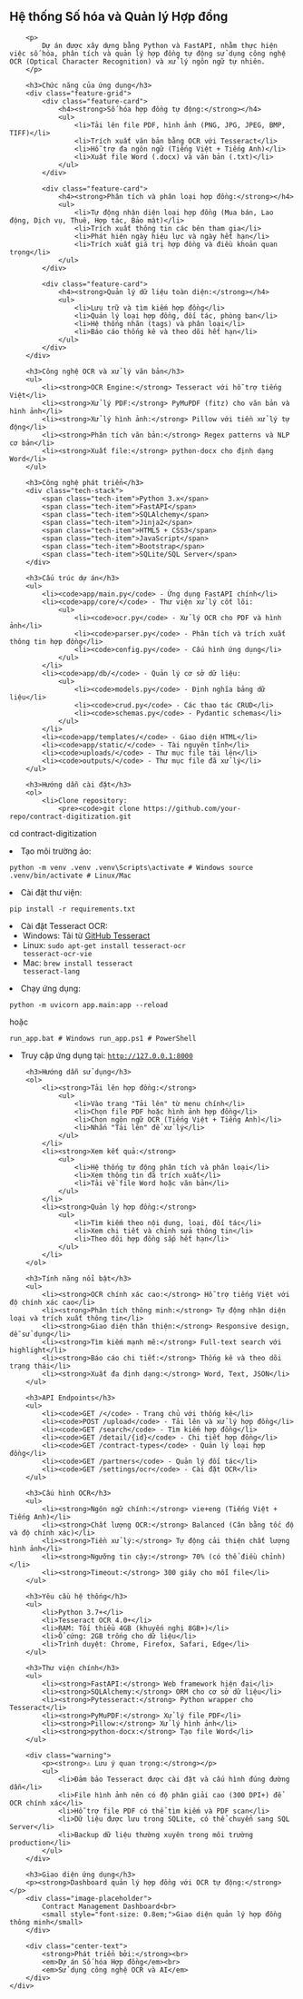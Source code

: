 <!DOCTYPE html>
<html lang="vi">
<head>
    <meta charset="UTF-8">
    <meta name="viewport" content="width=device-width, initial-scale=1.0">
    <title>Hệ thống Số hóa và Quản lý Hợp đồng</title>
</head>
<body>
    <div class="container">
        <h2>Hệ thống Số hóa và Quản lý Hợp đồng</h2>
        
        <p>
            Dự án được xây dựng bằng Python và FastAPI, nhằm thực hiện việc số hóa, phân tích và quản lý hợp đồng tự động sử dụng công nghệ OCR (Optical Character Recognition) và xử lý ngôn ngữ tự nhiên.
        </p>

        <h3>Chức năng của ứng dụng</h3>
        <div class="feature-grid">
            <div class="feature-card">
                <h4><strong>Số hóa hợp đồng tự động:</strong></h4>
                <ul>
                    <li>Tải lên file PDF, hình ảnh (PNG, JPG, JPEG, BMP, TIFF)</li>
                    <li>Trích xuất văn bản bằng OCR với Tesseract</li>
                    <li>Hỗ trợ đa ngôn ngữ (Tiếng Việt + Tiếng Anh)</li>
                    <li>Xuất file Word (.docx) và văn bản (.txt)</li>
                </ul>
            </div>
            
            <div class="feature-card">
                <h4><strong>Phân tích và phân loại hợp đồng:</strong></h4>
                <ul>
                    <li>Tự động nhận diện loại hợp đồng (Mua bán, Lao động, Dịch vụ, Thuê, Hợp tác, Bảo mật)</li>
                    <li>Trích xuất thông tin các bên tham gia</li>
                    <li>Phát hiện ngày hiệu lực và ngày hết hạn</li>
                    <li>Trích xuất giá trị hợp đồng và điều khoản quan trọng</li>
                </ul>
            </div>
            
            <div class="feature-card">
                <h4><strong>Quản lý dữ liệu toàn diện:</strong></h4>
                <ul>
                    <li>Lưu trữ và tìm kiếm hợp đồng</li>
                    <li>Quản lý loại hợp đồng, đối tác, phòng ban</li>
                    <li>Hệ thống nhãn (tags) và phân loại</li>
                    <li>Báo cáo thống kê và theo dõi hết hạn</li>
                </ul>
            </div>
        </div>

        <h3>Công nghệ OCR và xử lý văn bản</h3>
        <ul>
            <li><strong>OCR Engine:</strong> Tesseract với hỗ trợ tiếng Việt</li>
            <li><strong>Xử lý PDF:</strong> PyMuPDF (fitz) cho văn bản và hình ảnh</li>
            <li><strong>Xử lý hình ảnh:</strong> Pillow với tiền xử lý tự động</li>
            <li><strong>Phân tích văn bản:</strong> Regex patterns và NLP cơ bản</li>
            <li><strong>Xuất file:</strong> python-docx cho định dạng Word</li>
        </ul>

        <h3>Công nghệ phát triển</h3>
        <div class="tech-stack">
            <span class="tech-item">Python 3.x</span>
            <span class="tech-item">FastAPI</span>
            <span class="tech-item">SQLAlchemy</span>
            <span class="tech-item">Jinja2</span>
            <span class="tech-item">HTML5 + CSS3</span>
            <span class="tech-item">JavaScript</span>
            <span class="tech-item">Bootstrap</span>
            <span class="tech-item">SQLite/SQL Server</span>
        </div>

        <h3>Cấu trúc dự án</h3>
        <ul>
            <li><code>app/main.py</code> - Ứng dụng FastAPI chính</li>
            <li><code>app/core/</code> - Thư viện xử lý cốt lõi:
                <ul>
                    <li><code>ocr.py</code> - Xử lý OCR cho PDF và hình ảnh</li>
                    <li><code>parser.py</code> - Phân tích và trích xuất thông tin hợp đồng</li>
                    <li><code>config.py</code> - Cấu hình ứng dụng</li>
                </ul>
            </li>
            <li><code>app/db/</code> - Quản lý cơ sở dữ liệu:
                <ul>
                    <li><code>models.py</code> - Định nghĩa bảng dữ liệu</li>
                    <li><code>crud.py</code> - Các thao tác CRUD</li>
                    <li><code>schemas.py</code> - Pydantic schemas</li>
                </ul>
            </li>
            <li><code>app/templates/</code> - Giao diện HTML</li>
            <li><code>app/static/</code> - Tài nguyên tĩnh</li>
            <li><code>uploads/</code> - Thư mục file tải lên</li>
            <li><code>outputs/</code> - Thư mục file đã xử lý</li>
        </ul>

        <h3>Hướng dẫn cài đặt</h3>
        <ol>
            <li>Clone repository:
                <pre><code>git clone https://github.com/your-repo/contract-digitization.git
cd contract-digitization</code></pre>
            </li>
            <li>Tạo môi trường ảo:
                <pre><code>python -m venv .venv
.venv\Scripts\activate  # Windows
source .venv/bin/activate  # Linux/Mac</code></pre>
            </li>
            <li>Cài đặt thư viện:
                <pre><code>pip install -r requirements.txt</code></pre>
            </li>
            <li>Cài đặt Tesseract OCR:
                <ul>
                    <li>Windows: Tải từ <a href="https://github.com/UB-Mannheim/tesseract/wiki" target="_blank">GitHub Tesseract</a></li>
                    <li>Linux: <code>sudo apt-get install tesseract-ocr tesseract-ocr-vie</code></li>
                    <li>Mac: <code>brew install tesseract tesseract-lang</code></li>
                </ul>
            </li>
            <li>Chạy ứng dụng:
                <pre><code>python -m uvicorn app.main:app --reload</code></pre>
                hoặc
                <pre><code>run_app.bat  # Windows
run_app.ps1  # PowerShell</code></pre>
            </li>
            <li>Truy cập ứng dụng tại: <code>http://127.0.0.1:8000</code></li>
        </ol>

        <h3>Hướng dẫn sử dụng</h3>
        <ol>
            <li><strong>Tải lên hợp đồng:</strong>
                <ul>
                    <li>Vào trang "Tải lên" từ menu chính</li>
                    <li>Chọn file PDF hoặc hình ảnh hợp đồng</li>
                    <li>Chọn ngôn ngữ OCR (Tiếng Việt + Tiếng Anh)</li>
                    <li>Nhấn "Tải lên" để xử lý</li>
                </ul>
            </li>
            <li><strong>Xem kết quả:</strong>
                <ul>
                    <li>Hệ thống tự động phân tích và phân loại</li>
                    <li>Xem thông tin đã trích xuất</li>
                    <li>Tải về file Word hoặc văn bản</li>
                </ul>
            </li>
            <li><strong>Quản lý hợp đồng:</strong>
                <ul>
                    <li>Tìm kiếm theo nội dung, loại, đối tác</li>
                    <li>Xem chi tiết và chỉnh sửa thông tin</li>
                    <li>Theo dõi hợp đồng sắp hết hạn</li>
                </ul>
            </li>
        </ol>

        <h3>Tính năng nổi bật</h3>
        <ul>
            <li><strong>OCR chính xác cao:</strong> Hỗ trợ tiếng Việt với độ chính xác cao</li>
            <li><strong>Phân tích thông minh:</strong> Tự động nhận diện loại và trích xuất thông tin</li>
            <li><strong>Giao diện thân thiện:</strong> Responsive design, dễ sử dụng</li>
            <li><strong>Tìm kiếm mạnh mẽ:</strong> Full-text search với highlight</li>
            <li><strong>Báo cáo chi tiết:</strong> Thống kê và theo dõi trạng thái</li>
            <li><strong>Xuất đa định dạng:</strong> Word, Text, JSON</li>
        </ul>

        <h3>API Endpoints</h3>
        <ul>
            <li><code>GET /</code> - Trang chủ với thống kê</li>
            <li><code>POST /upload</code> - Tải lên và xử lý hợp đồng</li>
            <li><code>GET /search</code> - Tìm kiếm hợp đồng</li>
            <li><code>GET /detail/{id}</code> - Chi tiết hợp đồng</li>
            <li><code>GET /contract-types</code> - Quản lý loại hợp đồng</li>
            <li><code>GET /partners</code> - Quản lý đối tác</li>
            <li><code>GET /settings/ocr</code> - Cài đặt OCR</li>
        </ul>

        <h3>Cấu hình OCR</h3>
        <ul>
            <li><strong>Ngôn ngữ chính:</strong> vie+eng (Tiếng Việt + Tiếng Anh)</li>
            <li><strong>Chất lượng OCR:</strong> Balanced (Cân bằng tốc độ và độ chính xác)</li>
            <li><strong>Tiền xử lý:</strong> Tự động cải thiện chất lượng hình ảnh</li>
            <li><strong>Ngưỡng tin cậy:</strong> 70% (có thể điều chỉnh)</li>
            <li><strong>Timeout:</strong> 300 giây cho mỗi file</li>
        </ul>

        <h3>Yêu cầu hệ thống</h3>
        <ul>
            <li>Python 3.7+</li>
            <li>Tesseract OCR 4.0+</li>
            <li>RAM: Tối thiểu 4GB (khuyến nghị 8GB+)</li>
            <li>Ổ cứng: 2GB trống cho dữ liệu</li>
            <li>Trình duyệt: Chrome, Firefox, Safari, Edge</li>
        </ul>

        <h3>Thư viện chính</h3>
        <ul>
            <li><strong>FastAPI:</strong> Web framework hiện đại</li>
            <li><strong>SQLAlchemy:</strong> ORM cho cơ sở dữ liệu</li>
            <li><strong>Pytesseract:</strong> Python wrapper cho Tesseract</li>
            <li><strong>PyMuPDF:</strong> Xử lý file PDF</li>
            <li><strong>Pillow:</strong> Xử lý hình ảnh</li>
            <li><strong>python-docx:</strong> Tạo file Word</li>
        </ul>

        <div class="warning">
            <p><strong>⚠️ Lưu ý quan trọng:</strong></p>
            <ul>
                <li>Đảm bảo Tesseract được cài đặt và cấu hình đúng đường dẫn</li>
                <li>File hình ảnh nên có độ phân giải cao (300 DPI+) để OCR chính xác</li>
                <li>Hỗ trợ file PDF có thể tìm kiếm và PDF scan</li>
                <li>Dữ liệu được lưu trong SQLite, có thể chuyển sang SQL Server</li>
                <li>Backup dữ liệu thường xuyên trong môi trường production</li>
            </ul>
        </div>

        <h3>Giao diện ứng dụng</h3>
        <p><strong>Dashboard quản lý hợp đồng với OCR tự động:</strong></p>
        <div class="image-placeholder">
            Contract Management Dashboard<br>
            <small style="font-size: 0.8em;">Giao diện quản lý hợp đồng thông minh</small>
        </div>

        <div class="center-text">
            <strong>Phát triển bởi:</strong><br>
            <em>Dự án Số hóa Hợp đồng</em><br>
            <em>Sử dụng công nghệ OCR và AI</em>
        </div>
    </div>
</body>
</html>
